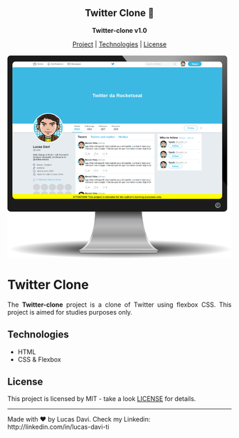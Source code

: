 <h2 align="center">
  Twitter Clone 🚀
</h2>
<p align="center"><strong>Twitter-clone v1.0</strong></p>
<div align="center">
  <a href="#project">Project</a> |
  <a href="#techs">Technologies</a> |
  <a href="#license">License</a><br/><br/>
  <img src="https://github.com/lucasdavisan/twitter-clone/blob/master/twitter-clone.png">
</div>
<div id="project">
  <h1>Twitter Clone</h1>
  <p align="justify">The <strong>Twitter-clone</strong> project is a clone of Twitter using flexbox CSS. This project is aimed for studies purposes only.</p>
</div>
<div id="techs">
  <h2>Technologies</h2>
  <ul>
    <li>HTML</li>
    <li>CSS & Flexbox</li>
  </ul>
</div>
<div id="license">
  <h2>License</h2>
  <p>This project is licensed by MIT - take a look <a href="https://github.com/lucasdavisan/omnistack-week-11/blob/master/LICENSE">LICENSE</a> for details.</p>
</div>
<div>
  <hr/>
  Made with ♥ by Lucas Davi. Check my Linkedin: http://linkedin.com/in/lucas-davi-ti
</div>
